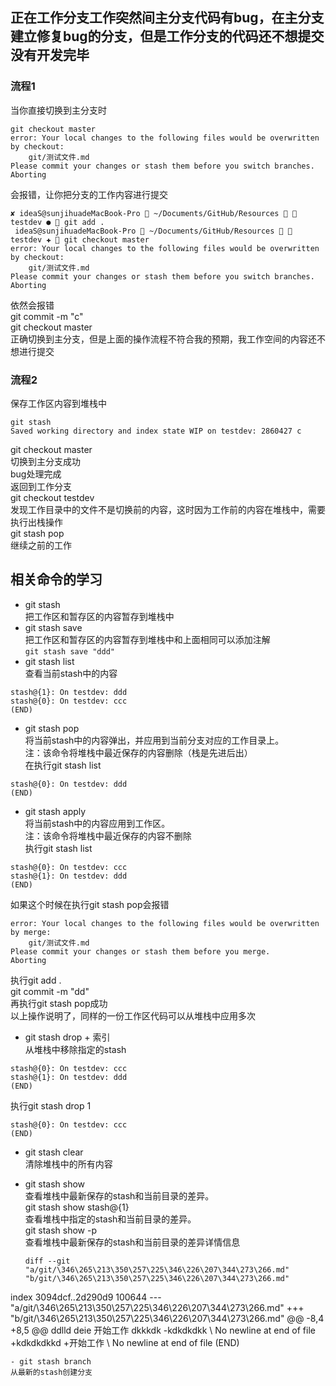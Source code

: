 ## 正在工作分支工作突然间主分支代码有bug，在主分支建立修复bug的分支，但是工作分支的代码还不想提交没有开发完毕
 

### 流程1
当你直接切换到主分支时  

```
git checkout master
error: Your local changes to the following files would be overwritten by checkout:
	git/测试文件.md
Please commit your changes or stash them before you switch branches.
Aborting
```
会报错，让你把分支的工作内容进行提交 
 
```
✘ ideaS@sunjihuadeMacBook-Pro  ~/Documents/GitHub/Resources   testdev ●  git add .
 ideaS@sunjihuadeMacBook-Pro  ~/Documents/GitHub/Resources   testdev ✚  git checkout master
error: Your local changes to the following files would be overwritten by checkout:
	git/测试文件.md
Please commit your changes or stash them before you switch branches.
Aborting
```
依然会报错  
git commit -m "c"  
git checkout master  
正确切换到主分支，但是上面的操作流程不符合我的预期，我工作空间的内容还不想进行提交
### 流程2
保存工作区内容到堆栈中  

```
git stash
Saved working directory and index state WIP on testdev: 2860427 c
```
git checkout master  
切换到主分支成功  
bug处理完成  
返回到工作分支  
git checkout testdev  
发现工作目录中的文件不是切换前的内容，这时因为工作前的内容在堆栈中，需要执行出栈操作  
git stash pop  
继续之前的工作  


## 相关命令的学习
- git stash  
把工作区和暂存区的内容暂存到堆栈中
- git stash save  
把工作区和暂存区的内容暂存到堆栈中和上面相同可以添加注解  
```git stash save "ddd"```  
- git stash list  
查看当前stash中的内容 

```
stash@{1}: On testdev: ddd
stash@{0}: On testdev: ccc
(END)
```   
- git stash pop  
将当前stash中的内容弹出，并应用到当前分支对应的工作目录上。  
注：该命令将堆栈中最近保存的内容删除（栈是先进后出）  
在执行git stash list  

```
stash@{0}: On testdev: ddd
(END)
```
- git stash apply  
将当前stash中的内容应用到工作区。  
注：该命令将堆栈中最近保存的内容不删除  
执行git stash list 
 
```
stash@{0}: On testdev: ccc
stash@{1}: On testdev: ddd
(END)
```  
如果这个时候在执行git stash pop会报错  

```
error: Your local changes to the following files would be overwritten by merge:
	git/测试文件.md
Please commit your changes or stash them before you merge.
Aborting
```  
执行git add .  
git commit -m "dd"  
再执行git stash pop成功  
以上操作说明了，同样的一份工作区代码可以从堆栈中应用多次  
- git stash drop + 索引  
从堆栈中移除指定的stash  

```
stash@{0}: On testdev: ccc
stash@{1}: On testdev: ddd
(END)
```   
执行git stash drop 1  

```
stash@{0}: On testdev: ccc
(END)
```  
- git stash clear  
清除堆栈中的所有内容   
- git stash show  
查看堆栈中最新保存的stash和当前目录的差异。  
  git stash show stash@{1}  
  查看堆栈中指定的stash和当前目录的差异。  
  git stash show -p  
  查看堆栈中最新保存的stash和当前目录的差异详情信息 
   
  ```
  diff --git "a/git/\346\265\213\350\257\225\346\226\207\344\273\266.md" "b/git/\346\265\213\350\257\225\346\226\207\344\273\266.md"
index 3094dcf..2d290d9 100644
--- "a/git/\346\265\213\350\257\225\346\226\207\344\273\266.md"
+++ "b/git/\346\265\213\350\257\225\346\226\207\344\273\266.md"
@@ -8,4 +8,5 @@ ddlld
 deie
 开始工作
 dkkkdk
-kdkdkdkk
\ No newline at end of file
+kdkdkdkkd
+开始工作
\ No newline at end of file
(END)
  ```  
- git stash branch  
从最新的stash创建分支

